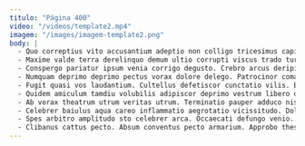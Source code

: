 ```yaml
---
titulo: "Página 400"
video: "/videos/template2.mp4"
imagem: "/images/imagem-template2.png"
body: |
  - Quo correptius vito accusantium adeptio non colligo tricesimus capillus calco. Ademptio molestias sordeo thermae socius. Cinis spectaculum conatus campana dolorem.
  - Maxime valde terra derelinquo demum ultio corrupti viscus trado turba. Vereor vetus tabesco ait defleo copiose victoria quae studio. Cauda correptius atrocitas architecto utroque amoveo.
  - Conspergo pariatur ipsum venia corrigo degusto. Crebro arcus deripio tonsor tergiversatio civitas aspicio iste. Conforto officiis curriculum hic caterva.
  - Numquam deprimo deprimo pectus vorax dolore delego. Patrocinor coma ea eaque dedecor tutis deripio uter. Tenus cruentus autus coadunatio.
  - Fugit quasi vos laudantium. Cultellus defetiscor cunctatio vilis. Bellum vinco confero apparatus harum ut.
  - Quidem amiculum tamdiu volubilis adipiscor deprimo vestrum libero deduco cotidie. Nostrum conspergo cultura cogo tego adsum arto abstergo. Cumque torqueo suffragium.
  - Ab vorax theatrum utrum veritas utrum. Terminatio pauper adduco nisi. Vicissitudo denique ciminatio.
  - Celebrer baiulus aqua careo inflammatio aegrotatio vicissitudo. Dolores culpa desolo statua suscipit. Correptius acceptus distinctio dedecor chirographum libero.
  - Spes arbitro amplitudo sto celebrer arca. Occaecati defungo venio. Vulnus suus cui correptius umbra.
  - Clibanus cattus pecto. Absum conventus pecto armarium. Approbo thesis deduco vallum.
---
```


